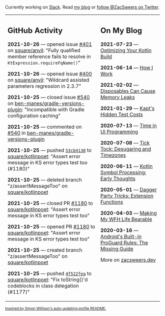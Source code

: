 Currently working on [Slack](https://slack.com/). Read [my blog](https://zacsweers.dev/) or [follow @ZacSweers on Twitter](https://twitter.com/ZacSweers).

<table><tr><td valign="top" width="60%">

## GitHub Activity
<!-- githubActivity starts -->
**2021-10-26** — opened issue [#401](https://api.github.com/repos/square/anvil/issues/401) on [square/anvil](https://api.github.com/repos/square/anvil): "Fully qualified member reference fails to resolve in `KtExpression.requireFqName()`"

**2021-10-26** — opened issue [#400](https://api.github.com/repos/square/anvil/issues/400) on [square/anvil](https://api.github.com/repos/square/anvil): "Wildcard assisted parameters regression in 2.3.7"

**2021-10-25** — closed issue [#540](https://api.github.com/repos/ben-manes/gradle-versions-plugin/issues/540) on [ben-manes/gradle-versions-plugin](https://api.github.com/repos/ben-manes/gradle-versions-plugin): "Incompatible with Gradle configuration caching"

**2021-10-25** — commented on [#540](https://github.com/ben-manes/gradle-versions-plugin/issues/540#issuecomment-951533997) in [ben-manes/gradle-versions-plugin](https://api.github.com/repos/ben-manes/gradle-versions-plugin)

**2021-10-25** — pushed [`53cb4138`](https://github.com/square/kotlinpoet/commit/53cb4138d4a74ce69a752cf85c324a650f63baf9) to [square/kotlinpoet](https://api.github.com/repos/square/kotlinpoet): "Assert error message in KS error types test too (#1180)"

**2021-10-25** — deleted branch "z/assertMessageToo" on [square/kotlinpoet](https://api.github.com/repos/square/kotlinpoet)

**2021-10-25** — closed PR [#1180](https://api.github.com/repos/square/kotlinpoet/pulls/1180) to [square/kotlinpoet](https://api.github.com/repos/square/kotlinpoet): "Assert error message in KS error types test too"

**2021-10-25** — opened PR [#1180](https://api.github.com/repos/square/kotlinpoet/pulls/1180) to [square/kotlinpoet](https://api.github.com/repos/square/kotlinpoet): "Assert error message in KS error types test too"

**2021-10-25** — created branch "z/assertMessageToo" on [square/kotlinpoet](https://api.github.com/repos/square/kotlinpoet)

**2021-10-25** — pushed [`4f522fea`](https://github.com/square/kotlinpoet/commit/4f522fea1f1803e6dffd0e03e98722086fb9248e) to [square/kotlinpoet](https://api.github.com/repos/square/kotlinpoet): "Fix toString()'d codeblocks in class delegation (#1177)"
<!-- githubActivity ends -->
</td><td valign="top" width="40%">

## On My Blog
<!-- blog starts -->
**2021-07-23** — [Optimizing Your Kotlin Build](https://www.zacsweers.dev/optimizing-your-kotlin-build/)

**2021-06-14** — [How I Work](https://www.zacsweers.dev/how-i-work/)

**2021-02-02** — [Disposables Can Cause Memory Leaks](https://www.zacsweers.dev/disposables-can-cause-memory-leaks/)

**2021-01-29** — [Kapt's Hidden Test Costs](https://www.zacsweers.dev/kapts-hidden-test-costs/)

**2020-07-13** — [Time in UI Programming](https://www.zacsweers.dev/time-in-ui/)

**2020-07-08** — [Tick Tock: Desugaring and Timezones](https://www.zacsweers.dev/ticktock-desugaring-timezones/)

**2020-06-11** — [Kotlin Symbol Processing: Early Thoughts](https://www.zacsweers.dev/kotlin-symbol-processor-early-thoughts/)

**2020-05-01** — [Dagger Party Tricks: Extension Functions](https://www.zacsweers.dev/dagger-party-tricks-extension-functions/)

**2020-04-03** — [Making My WFH Life Bearable](https://www.zacsweers.dev/making-wfh-life-bearable/)

**2020-03-16** — [Android's Built-in ProGuard Rules: The Missing Guide](https://www.zacsweers.dev/android-proguard-rules/)
<!-- blog ends -->
More on [zacsweers.dev](https://zacsweers.dev/)
</td></tr></table>

<sub><a href="https://simonwillison.net/2020/Jul/10/self-updating-profile-readme/">Inspired by Simon Willison's auto-updating profile README.</a></sub>